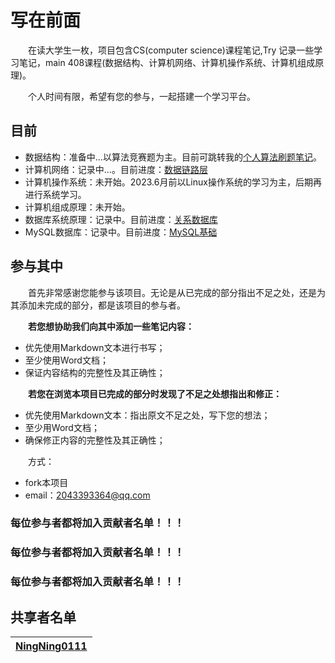 # 写在前面

&emsp;&emsp;在读大学生一枚，项目包含CS(computer science)课程笔记,Try 记录一些学习笔记，main 408课程(数据结构、计算机网络、计算机操作系统、计算机组成原理)。

&emsp;&emsp;个人时间有限，希望有您的参与，一起搭建一个学习平台。

## 目前

- 数据结构：准备中...以算法竞赛题为主。目前可跳转我的[个人算法刷题笔记](https://ningning0111.github.io/AlgorithmNote/)。
- 计算机网络：记录中...。目前进度：[数据链路层](https://ningning0111.github.io/CSNotes/CN/Chapter_1_introduction/1.%E8%AE%A1%E7%AE%97%E6%9C%BA%E7%BD%91%E7%BB%9C%E5%9C%A8%E4%BF%A1%E6%81%AF%E6%97%B6%E4%BB%A3%E7%9A%84%E4%BD%9C%E7%94%A8/)
- 计算机操作系统：未开始。2023.6月前以Linux操作系统的学习为主，后期再进行系统学习。
- 计算机组成原理：未开始。
- 数据库系统原理：记录中。目前进度：[关系数据库](https://ningning0111.github.io/CSNotes/DBS/Chapter_1_introduction/01_databaseConcept/)
- MySQL数据库：记录中。目前进度：[MySQL基础](https://ningning0111.github.io/CSNotes/MySQL/01.DatabaseOverview/)
  
## 参与其中

&emsp;&emsp;首先非常感谢您能参与该项目。无论是从已完成的部分指出不足之处，还是为其添加未完成的部分，都是该项目的参与者。

&emsp;&emsp;**若您想协助我们向其中添加一些笔记内容：**

- 优先使用Markdown文本进行书写；
- 至少使用Word文档；
- 保证内容结构的完整性及其正确性；

&emsp;&emsp;**若您在浏览本项目已完成的部分时发现了不足之处想指出和修正：**

- 优先使用Markdown文本：指出原文不足之处，写下您的想法；
- 至少用Word文档；
- 确保修正内容的完整性及其正确性；

&emsp;&emsp;方式：

- fork本项目
- email：2043393364@qq.com

### 每位参与者都将加入贡献者名单！！！
### 每位参与者都将加入贡献者名单！！！
### 每位参与者都将加入贡献者名单！！！

## 共享者名单
| [NingNing0111](https://github.com/NingNing0111) |
| ----------------------------------------------- |
